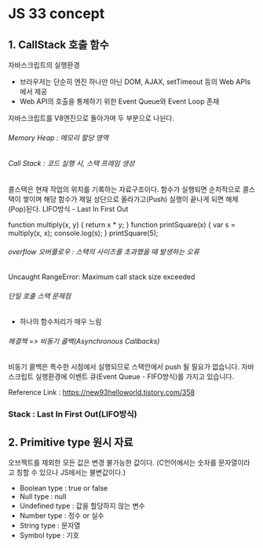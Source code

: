 # JS 33 concept

## 1. CallStack 호출 함수
자바스크립트의 실행환경
- 브라우저는 단순히 엔진 하나만 아닌 DOM, AJAX, setTimeout 등의 Web APIs에서 제공
- Web API의 호출을 통제하기 위한 Event Queue와 Event Loop 존재

자바스크립트를 V8엔진으로 돌아가며 두 부분으로 나뉜다.
###### Memory Heap : 메모리 할당 영역
###### Call Stack : 코드 실행 시, 스택 프레임 생성

콜스택은 현재 작업의 위치를 기록하는 자료구조이다.
함수가 실행되면 순차적으로 콜스택이 쌓이며
해당 함수가 제일 상단으로 올라가고(Push)
실행이 끝나게 되면 해제(Pop)된다.
LIFO방식 - Last In First Out
     
function multiply(x, y) {
    return x * y;
}
function printSquare(x) {
    var s = multiply(x, x);
    console.log(s);
}
printSquare(5);

###### overflow 오버플로우 : 스택의 사이즈를 초과했을 때 발생하는 오류
Uncaught RangeError: Maximum call stack size exceeded

###### 단일 호출 스택 문제점 
- 하나의 함수처리가 매우 느림

###### 해결책 => 비동기 콜백(Asynchronous Callbacks)
비동기 콜백은 특수한 시점에서 실행되므로 스택안에서 push 될 필요가 없습니다.
자바스크립트 실행환경에 이벤트 큐(Event Queue - FIFO방식)를 가지고 있습니다.



Reference Link : https://new93helloworld.tistory.com/358

### Stack : Last In First Out(LIFO방식)
## 2. Primitive type 원시 자료
오브젝트를 제외한 모든 값은 변경 불가능한 값이다.
(C언어에서는 숫자를 문자열이라고 칭할 수 있으나 JS에서는 불변값이다.)
* Boolean type : true or false
* Null type : null
* Undefined type : 값을 할당하지 않는 변수
* Number type : 정수 or 실수
* String type : 문자열
* Symbol type : 기호

    

